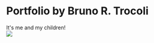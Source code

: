 # Portfolio by Bruno R. Trocoli

It's me and my children! <br>
<img src="https://media-exp1.licdn.com/dms/image/C4D03AQH_PQcZv6Ok_g/profile-displayphoto-shrink_200_200/0/1606619888161?e=1613001600&v=beta&t=5sizEuOn8eLkAjh8QWR2k7l8ME-SC6UrIz4BFVbaBqA">
